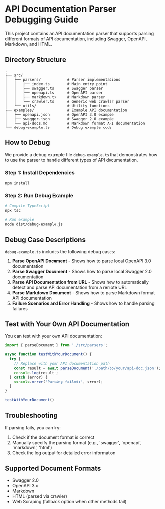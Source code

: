 # API Documentation Parser Debugging Guide

This project contains an API documentation parser that supports parsing different formats of API documentation, including Swagger, OpenAPI, Markdown, and HTML.

## Directory Structure

```
.
├── src/
│   ├── parsers/            # Parser implementations
│   │   ├── index.ts        # Main entry point
│   │   ├── swagger.ts      # Swagger parser
│   │   ├── openapi.ts      # OpenAPI parser
│   │   ├── markdown.ts     # Markdown parser
│   │   └── crawler.ts      # Generic web crawler parser
│   └── utils/              # Utility functions
├── examples/               # Example API documentation
│   ├── openapi.json        # OpenAPI 3.0 example
│   ├── swagger.json        # Swagger 2.0 example
│   └── api-docs.md         # Markdown format API documentation
└── debug-example.ts        # Debug example code
```

## How to Debug

We provide a debug example file `debug-example.ts` that demonstrates how to use the parser to handle different types of API documentation.

### Step 1: Install Dependencies

```bash
npm install
```

### Step 2: Run Debug Example

```bash
# Compile TypeScript
npx tsc

# Run example
node dist/debug-example.js
```

## Debug Case Descriptions

`debug-example.ts` includes the following debug cases:

1. **Parse OpenAPI Document** - Shows how to parse local OpenAPI 3.0 documentation
2. **Parse Swagger Document** - Shows how to parse local Swagger 2.0 documentation
3. **Parse API Documentation from URL** - Shows how to automatically detect and parse API documentation from a remote URL
4. **Parse Markdown Document** - Shows how to parse Markdown format API documentation
5. **Failure Scenarios and Error Handling** - Shows how to handle parsing failures

## Test with Your Own API Documentation

You can test with your own API documentation:

```typescript
import { parseDocument } from './src/parsers';

async function testWithYourDocument() {
  try {
    // Replace with your API documentation path
    const result = await parseDocument('./path/to/your/api-doc.json');
    console.log(result);
  } catch (error) {
    console.error('Parsing failed:', error);
  }
}

testWithYourDocument();
```

## Troubleshooting

If parsing fails, you can try:

1. Check if the document format is correct
2. Manually specify the parsing format (e.g., 'swagger', 'openapi', 'markdown', 'html')
3. Check the log output for detailed error information

## Supported Document Formats

- Swagger 2.0
- OpenAPI 3.x
- Markdown
- HTML (parsed via crawler)
- Web Scraping (fallback option when other methods fail) 